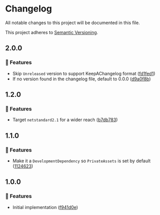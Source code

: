 # Changelog

All notable changes to this project will be documented in this file.

This project adheres to [Semantic Versioning](https://semver.org/spec/v2.0.0.html).

<!-- EasyBuild: START -->
<!-- last_commit_released: fd1fed1b7da8b7a80b2fb6966ea27493f5d5f3bf -->
<!-- EasyBuild: END -->

## 2.0.0

### 🚀 Features

- Skip `Unreleased` version to support KeepAChangelog format ([fd1fed1](https://github.com/easybuild-org/EasyBuild.CommitLinter/commit/fd1fed1b7da8b7a80b2fb6966ea27493f5d5f3bf))
- If no version found in the changelog file, default to 0.0.0 ([d9a0f8b](https://github.com/easybuild-org/EasyBuild.CommitLinter/commit/d9a0f8be7c19485e3e50c87a8462c3152d848ae2))

## 1.2.0

### 🚀 Features

- Target `netstandard2.1` for a wider reach ([b7db783](https://github.com/easybuild-org/EasyBuild.CommitLinter/commit/b7db783c842eddb874e8836828c09b431429870b))

## 1.1.0

### 🚀 Features

- Make it a `DevelopmentDependency` so `PrivateAssets` is set by default ([1124623](https://github.com/easybuild-org/EasyBuild.CommitLinter/commit/112462327b2d2f3e9102d693e776ff82130df2ce))

## 1.0.0

### 🚀 Features

- Initial implementation ([f941d0e](https://github.com/easybuild-org/EasyBuild.CommitLinter/commit/f941d0ea83140943806c531758104d80afbf0f83))
